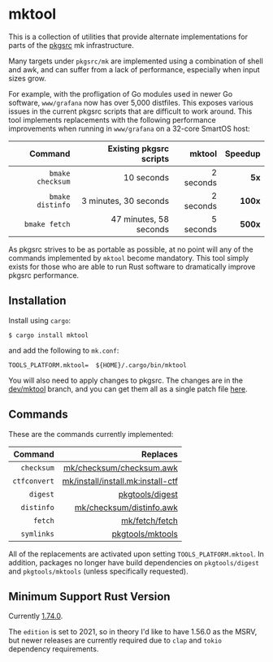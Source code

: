 # mktool

This is a collection of utilities that provide alternate implementations for
parts of the [pkgsrc](https://github.com/NetBSD/pkgsrc/) mk infrastructure.

Many targets under `pkgsrc/mk` are implemented using a combination of shell
and awk, and can suffer from a lack of performance, especially when input
sizes grow.

For example, with the profligation of Go modules used in newer Go software,
`www/grafana` now has over 5,000 distfiles.  This exposes various issues in
the current pkgsrc scripts that are difficult to work around.  This tool
implements replacements with the following performance improvements when
running in `www/grafana` on a 32-core SmartOS host:

|          Command | Existing pkgsrc scripts |      mktool |  Speedup |
|-----------------:|------------------------:|------------:|---------:|
| `bmake checksum` |              10 seconds |   2 seconds |   **5x** |
| `bmake distinfo` |   3 minutes, 30 seconds |   2 seconds | **100x** |
|    `bmake fetch` |  47 minutes, 58 seconds |   5 seconds | **500x** |

As pkgsrc strives to be as portable as possible, at no point will any of the
commands implemented by `mktool` become mandatory.  This tool simply exists
for those who are able to run Rust software to dramatically improve pkgsrc
performance.

## Installation

Install using `cargo`:

```shell
$ cargo install mktool
```

and add the following to `mk.conf`:

```make
TOOLS_PLATFORM.mktool=  ${HOME}/.cargo/bin/mktool
```

You will also need to apply changes to pkgsrc.  The changes are in the
[dev/mktool](https://github.com/NetBSD/pkgsrc/compare/trunk...TritonDataCenter:pkgsrc:dev/mktool)
branch, and you can get them all as a single patch file
[here](https://github.com/NetBSD/pkgsrc/compare/trunk...TritonDataCenter:pkgsrc:dev/mktool.patch).

## Commands

These are the commands currently implemented:

|      Command | Replaces |
|-------------:|---------:|
|   `checksum` | [mk/checksum/checksum.awk](https://github.com/NetBSD/pkgsrc/blob/trunk/mk/checksum/checksum.awk) |
| `ctfconvert` | [mk/install/install.mk:install-ctf](https://github.com/NetBSD/pkgsrc/blob/1660a054/mk/install/install.mk#L357-L384) |
|     `digest` | [pkgtools/digest](https://github.com/NetBSD/pkgsrc/blob/trunk/pkgtools/digest/Makefile) |
|   `distinfo` | [mk/checksum/distinfo.awk](https://github.com/NetBSD/pkgsrc/blob/trunk/mk/checksum/distinfo.awk) |
|      `fetch` | [mk/fetch/fetch](https://github.com/NetBSD/pkgsrc/blob/trunk/mk/fetch/fetch) |
|   `symlinks` | [pkgtools/mktools](https://github.com/NetBSD/pkgsrc/blob/trunk/pkgtools/mktools/files/mk-buildlink-symlinks.c) |

All of the replacements are activated upon setting `TOOLS_PLATFORM.mktool`.
In addition, packages no longer have build dependencies on `pkgtools/digest`
and `pkgtools/mktools` (unless specifically requested).

## Minimum Support Rust Version

Currently [1.74.0](https://blog.rust-lang.org/2023/11/16/Rust-1.74.0.html).

The `edition` is set to 2021, so in theory I'd like to have 1.56.0 as the
MSRV, but newer releases are currently required due to `clap` and `tokio`
dependency requirements.
